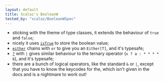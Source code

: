 ```yaml
---
layout: default
title: Scalaz's BooleanW
tested_by: "scalaz/BooleanWSpec"
---
```

* sticking with the theme of type classes, it extends the behaviour of `true` and `false`;
* nicely it uses [`isTrue`](https://github.com/scalaz/scalaz/blob/release/6.0.4/core/src/main/scala/scalaz/BooleanW.scala#L4) to store the boolean value;
* [`either`](https://github.com/scalaz/scalaz/blob/release/6.0.4/core/src/main/scala/scalaz/BooleanW.scala#L158) chains with `or` to give you an `Either[T]`, and it's typesafe;
* [`?`](https://github.com/scalaz/scalaz/blob/release/6.0.4/core/src/main/scala/scalaz/BooleanW.scala#L141) with `|` gives similar behaviour to the ternary operator (`x ? a : * * * * b`), and it's typesafe;
* there are a bunch of logical operators, like the standard `&` or `|`, except that you have to know the keycodes for the, which isn't given in the docs and is a nightmare to work out!
